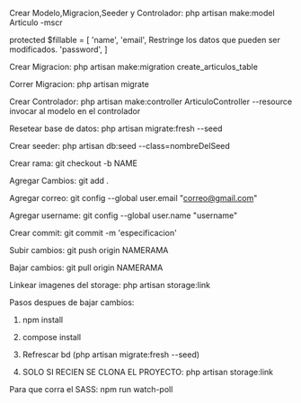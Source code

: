 Crear Modelo,Migracion,Seeder y Controlador: php artisan make:model Articulo -mscr

protected $fillable = [
	'name',
	'email',			Restringe los datos que pueden ser modificados.
	'password',
]

Crear Migracion: php artisan make:migration create_articulos_table

Correr Migracion: php artisan migrate

Crear Controlador: php artisan make:controller ArticuloController --resource
invocar al modelo en el controlador

Resetear base de datos: php artisan migrate:fresh --seed

Crear seeder: php artisan db:seed --class=nombreDelSeed

Crear rama: git checkout -b NAME

Agregar Cambios: git add .

Agregar correo: git config --global user.email "correo@gmail.com"

Agregar username: git config --global user.name "username"

Crear commit: git commit -m 'especificacion'

Subir cambios: git push origin NAMERAMA

Bajar cambios: git pull origin NAMERAMA

Linkear imagenes del storage: php artisan storage:link



Pasos despues de bajar cambios:

1) npm install
2) compose install
3) Refrescar bd (php artisan migrate:fresh --seed)

4) SOLO SI RECIEN SE CLONA EL PROYECTO: php artisan storage:link

Para que corra el SASS: npm run watch-poll